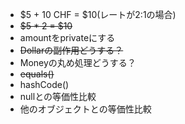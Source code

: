 - $5 + 10 CHF = $10(レートが2:1の場合)
- ~~$5 * 2 = $10~~
- amountをprivateにする
- ~~Dollarの副作用どうする？~~
- Moneyの丸め処理どうする？
- ~~equals()~~
- hashCode()
- nullとの等価性比較
- 他のオブジェクトとの等価性比較